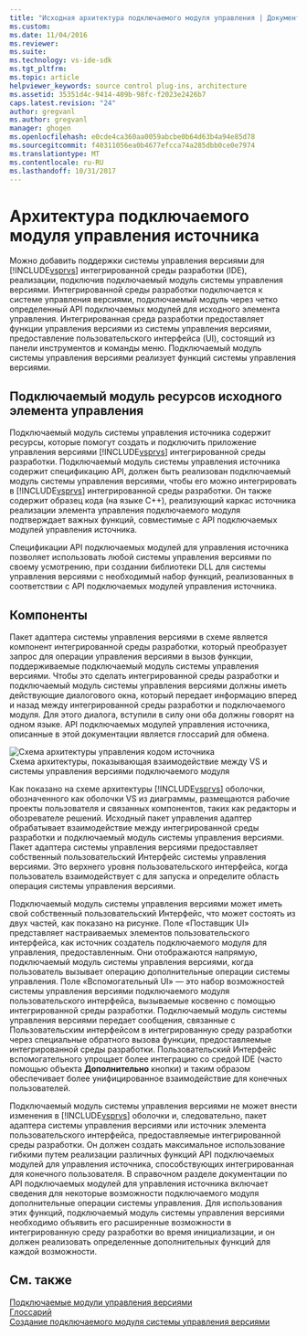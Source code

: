 ```yaml
---
title: "Исходная архитектура подключаемого модуля управления | Документы Microsoft"
ms.custom: 
ms.date: 11/04/2016
ms.reviewer: 
ms.suite: 
ms.technology: vs-ide-sdk
ms.tgt_pltfrm: 
ms.topic: article
helpviewer_keywords: source control plug-ins, architecture
ms.assetid: 35351d4c-9414-409b-98fc-f2023e2426b7
caps.latest.revision: "24"
author: gregvanl
ms.author: gregvanl
manager: ghogen
ms.openlocfilehash: e0cde4ca360aa0059abcbe0b64d63b4a94e85d78
ms.sourcegitcommit: f40311056ea0b4677efcca74a285dbb0ce0e7974
ms.translationtype: MT
ms.contentlocale: ru-RU
ms.lasthandoff: 10/31/2017
---
```

# <a name="source-control-plug-in-architecture"></a>Архитектура подключаемого модуля управления источника
Можно добавить поддержки системы управления версиями для [!INCLUDE[vsprvs](../../code-quality/includes/vsprvs_md.md)] интегрированной среды разработки (IDE), реализации, подключив подключаемый модуль системы управления версиями. Интегрированной среды разработки подключается к системе управления версиями, подключаемый модуль через четко определенный API подключаемых модулей для исходного элемента управления. Интегрированная среда разработки предоставляет функции управления версиями из системы управления версиями, предоставление пользовательского интерфейса (UI), состоящий из панели инструментов и команды меню. Подключаемый модуль системы управления версиями реализует функций системы управления версиями.  
  
## <a name="source-control-plug-in-resources"></a>Подключаемый модуль ресурсов исходного элемента управления  
 Подключаемый модуль системы управления источника содержит ресурсы, которые помогут создать и подключить приложение управления версиями [!INCLUDE[vsprvs](../../code-quality/includes/vsprvs_md.md)] интегрированной среды разработки. Подключаемый модуль системы управления источника содержит спецификацию API, должен быть реализован подключаемый модуль системы управления версиями, чтобы его можно интегрировать в [!INCLUDE[vsprvs](../../code-quality/includes/vsprvs_md.md)] интегрированной среды разработки. Он также содержит образец кода (на языке C++), реализующий каркас источника реализации элемента управления подключаемого модуля подтверждает важных функций, совместимые с API подключаемых модулей управления источника.  
  
 Спецификации API подключаемых модулей для управления источника позволяет использовать любой системы управления версиями по своему усмотрению, при создании библиотеки DLL для системы управления версиями с необходимый набор функций, реализованных в соответствии с API подключаемых модулей управления источника.  
  
## <a name="components"></a>Компоненты  
 Пакет адаптера системы управления версиями в схеме является компонент интегрированной среды разработки, который преобразует запрос для операции управления версиями в вызов функции, поддерживаемые подключаемый модуль системы управления версиями. Чтобы это сделать интегрированной среды разработки и подключаемый модуль системы управления версиями должны иметь действующие диалогового окна, который передает информацию вперед и назад между интегрированной среды разработки и подключаемого модуля. Для этого диалога, вступили в силу они оба должны говорят на одном языке. API подключаемых модулей управления источника, описанные в этой документации является глоссарий для обмена.  
  
 ![Схема архитектуры управления кодом источника](../../extensibility/internals/media/vs_sccsdk_plug_in_arch.gif "vs_sccsdk_plug_in_arch")  
Схема архитектуры, показывающая взаимодействие между VS и системы управления версиями подключаемого модуля  
  
 Как показано на схеме архитектуры [!INCLUDE[vsprvs](../../code-quality/includes/vsprvs_md.md)] оболочки, обозначенного как оболочки VS из диаграммы, размещаются рабочие проекты пользователя и связанных компонентов, таких как редакторы и обозревателе решений. Исходный пакет управления адаптер обрабатывает взаимодействие между интегрированной среды разработки и подключаемый модуль системы управления версиями. Пакет адаптера системы управления версиями предоставляет собственный пользовательский Интерфейс системы управления версиями. Это верхнего уровня пользовательского интерфейса, когда пользователь взаимодействует с для запуска и определите область операция системы управления версиями.  
  
 Подключаемый модуль системы управления версиями может иметь свой собственный пользовательский Интерфейс, что может состоять из двух частей, как показано на рисунке. Поле «Поставщик UI» представляет настраиваемых элементов пользовательского интерфейса, как источник создатель подключаемого модуля для управления, предоставленным. Они отображаются напрямую, подключаемый модуль системы управления версиями, когда пользователь вызывает операцию дополнительные операции системы управления. Поле «Вспомогательный UI» — это набор возможностей системы управления версиями подключаемого модуля пользовательского интерфейса, вызываемые косвенно с помощью интегрированной среды разработки. Подключаемый модуль системы управления версиями передает сообщения, связанные с Пользовательским интерфейсом в интегрированную среду разработки через специальные обратного вызова функции, предоставляемые интегрированной среды разработки. Пользовательский Интерфейс вспомогательного упрощает более интеграцию со средой IDE (часто помощью объекта **Дополнительно** кнопки) и таким образом обеспечивает более унифицированное взаимодействие для конечных пользователей.  
  
 Подключаемый модуль системы управления версиями не может внести изменения в [!INCLUDE[vsprvs](../../code-quality/includes/vsprvs_md.md)] оболочки и, следовательно, пакет адаптера системы управления версиями или источник элемента пользовательского интерфейса, предоставляемые интегрированной среды разработки. Он должен создать максимальное использование гибкими путем реализации различных функций API подключаемых модулей для управления источника, способствующих интегрированная для конечного пользователя. В справочном разделе документации по API подключаемых модулей для управления источника включает сведения для некоторые возможности подключаемого модуля дополнительные операции системы управления. Для использования этих функций, подключаемый модуль системы управления версиями необходимо объявить его расширенные возможности в интегрированную среду разработки во время инициализации, и он должен реализовать определенные дополнительных функций для каждой возможности.  
  
## <a name="see-also"></a>См. также  
 [Подключаемые модули управления версиями](../../extensibility/source-control-plug-ins.md)   
 [Глоссарий](../../extensibility/source-control-plug-in-glossary.md)   
 [Создание подключаемого модуля системы управления версиями](../../extensibility/internals/creating-a-source-control-plug-in.md)